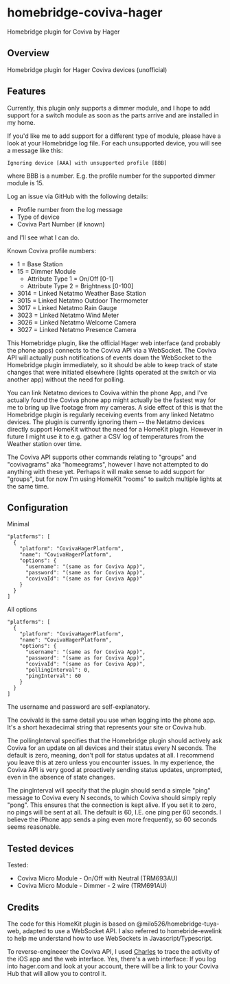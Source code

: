# homebridge-coviva-hager
Homebridge plugin for Coviva by Hager

## Overview

Homebridge plugin for Hager Coviva devices (unofficial)

## Features

Currently, this plugin only supports a dimmer module, and I hope to add support for a switch
module as soon as the parts arrive and are installed in my home.

If you'd like me to add support for a different type of module, please have a look at your
Homebridge log file.  For each unsupported device, you will see a message like this:

```
Ignoring device [AAA] with unsupported profile [BBB]
```

where BBB is a number.  E.g. the profile number for the supported dimmer module is 15.

Log an issue via GitHub with the following details:

* Profile number from the log message
* Type of device
* Coviva Part Number (if known)

and I'll see what I can do.

Known Coviva profile numbers:

* 1    = Base Station
* 15   = Dimmer Module
	* Attribute Type 1 = On/Off [0-1]
	* Attribute Type 2 = Brightness [0-100]
* 3014 = Linked Netatmo Weather Base Station
* 3015 = Linked Netatmo Outdoor Thermometer
* 3017 = Linked Netatmo Rain Gauge
* 3023 = Linked Netatmo Wind Meter
* 3026 = Linked Netatmo Welcome Camera
* 3027 = Linked Netatmo Presence Camera

This Homebridge plugin, like the official Hager web interface (and probably the phone apps)
connects to the Coviva API via a WebSocket.  The Coviva API will actually push notifications
of events down the WebSocket to the Homebridge plugin immediately, so it should be able to
keep track of state changes that were initiated elsewhere (lights operated at the switch or
via another app) without the need for polling.

You can link Netatmo devices to Coviva within the phone App, and I've actually found the Coviva
phone app might actually be the fastest way for me to bring up live footage from my cameras.
A side effect of this is that the Homebridge plugin is regularly receiving events from
any linked Netatmo devices.  The plugin is currently ignoring them -- the Netatmo devices
directly support HomeKit without the need for a HomeKit plugin.  However in future I might
use it to e.g. gather a CSV log of temperatures from the Weather station over time.

The Coviva API supports other commands relating to "groups" and "covivagrams" aka "homeegrams",
however I have not attempted to do anything with these yet.  Perhaps it will make sense to
add support for "groups", but for now I'm using HomeKit "rooms" to switch multiple lights at
the same time.

## Configuration

Minimal

```
"platforms": [
  {
    "platform": "CovivaHagerPlatform",
    "name": "CovivaHagerPlatform",
    "options": {
      "username": "(same as for Coviva App)",
      "password": "(same as for Coviva App)",
      "covivaId": "(same as for Coviva App)"
    }
  }
]
```

All options

```
"platforms": [
  {
    "platform": "CovivaHagerPlatform",
    "name": "CovivaHagerPlatform",
    "options": {
      "username": "(same as for Coviva App)",
      "password": "(same as for Coviva App)",
      "covivaId": "(same as for Coviva App)",
      "pollingInterval": 0,
      "pingInterval": 60
    }
  }
]
```

The username and password are self-explanatory.

The covivaId is the same detail you use when logging into the phone app.  It's a short
hexadecimal string that represents your site or Coviva hub.

The pollingInterval specifies that the Homebridge plugin should actively ask Coviva for
an update on all devices and their status every N seconds.  The default is zero, meaning,
don't poll for status updates at all.  I recommend you leave this at zero unless you
encounter issues.  In my experience, the Coviva API is very good at proactively sending
status updates, unprompted, even in the absence of state changes.

The pingInterval will specify that the plugin should send a simple "ping" message to
Coviva every N seconds, to which Coviva should simply reply "pong".  This ensures that
the connection is kept alive.  If you set it to zero, no pings will be sent at all.
The default is 60, I.E. one ping per 60 seconds.  I believe the iPhone app sends a ping
even more frequently, so 60 seconds seems reasonable.

## Tested devices

Tested:

* Coviva Micro Module - On/Off with Neutral (TRM693AU)
* Coviva Micro Module - Dimmer - 2 wire (TRM691AU)

## Credits

The code for this HomeKit plugin is based on @milo526/homebridge-tuya-web, adapted to
use a WebSocket API.  I also referred to homebride-ewelink to help me understand how to
use WebSockets in Javascript/Typescript.

To reverse-engineeer the Coviva API, I used [Charles](http://charlesproxy.com) to trace
the activity of the iOS app and the web interface.  Yes, there's a web interface:  If you
log into hager.com and look at your account, there will be a link to your Coviva Hub
that will allow you to control it.

